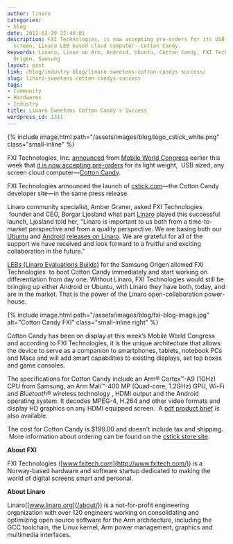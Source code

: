 ```yaml
---
author: linaro
categories:
- blog
date: 2012-02-29 22:48:01
description: FXI Technologies, is now accepting pre-orders for its USB sized, any
  screen, Linaro LEB based cloud computer--Cotton Candy.
keywords: Linaro, Linux on Arm, Android, Ubuntu, Cotton Candy, FXI Technologies, Hardware
  Origen, Samsung
layout: post
link: /blog/industry-blog/linaro-sweetens-cotton-candys-success/
slug: linaro-sweetens-cotton-candys-success
tags:
- Community
- Hardwares
- Industry
title: Linaro Sweetens Cotton Candy's Success
wordpress_id: 1311
---
```


{% include image.html path="/assets/images/blog/logo_cstick_white.png" class="small-inline" %}

FXI Technologies, Inc. [announced](https://www.arm.com/markets/home/cstick-cotton-candy.php) from [Mobile World Congress](https://www.mobileworldcongress.com/) earlier this week that [it is now accepting pre-orders](https://www.arm.com/markets/home/cstick-cotton-candy.php) for its light weight,  USB sized, any screen cloud computer—[Cotton Candy](http://www.fxitech.com/products/).


FXI Technologies announced the launch of [cstick.com](https://www.arm.com/markets/home/cstick-cotton-candy.php)—the Cotton Candy developer site—in the same press release.

Linaro community specialist, Amber Graner, asked FXI Technologies  founder and CEO, Borgar Ljosland what part [Linaro](/) played this successful launch, Ljosland told her, "Linaro is important to us both from a time-to-market perspective and from a quality perspective. We are basing both our [Ubuntu](https://wiki-archive.linaro.org/Platform/DevPlatform/Ubuntu/ImageInstallation) and [Android](https://releases.linaro.org/archive/12.02/android/images/origen-ics-gcc46-samsunglt-stable-blob/) [releases on Linaro](/downloads/). We are grateful for all of the support we have received and look forward to a fruitful and exciting collaboration in the future."

[LEBs (Linaro Evaluations Builds)](/downloads/) for the Samsung Origen allowed FXI Technologies  to boot Cotton Candy immediately and start working on differentiation from day one. Without Linaro, FXI Technologies would still be bringing up either Android or Ubuntu, with Linaro they have both, today, and are in the market. That is the power of the Linaro open-collaboration power-house.

{% include image.html path="/assets/images/blog/fxi-blog-image.jpg" alt="Cotton Candy FXI" class="small-inline right" %}

Cotton Candy has been on display at this week’s Mobile World Congress and according to FXI Technologies, it is the unique architecture that allows the device to serve as a companion to smartphones, tablets, notebook PCs and Macs and will add smart capabilities to existing displays, set top boxes and game consoles.

The specifications for Cotton Candy include an Arm® Cortex™-A9 (1GHz) CPU from Samsung, an Arm Mali™-400 MP (Quad-core, 1.2GHz) GPU, Wi-Fi and _Bluetooth_® wireless technology , HDMI output and the Android operating system. It decodes MPEG-4, H.264 and other video formats and display HD graphics on any HDMI equipped screen.  A [pdf product brief](http://www.fxitech.com/wp-content/uploads/2010/12/productbrief_cottoncandy.pdf) is also available.

The cost for Cotton Candy is $199.00 and doesn't include tax and shipping.  More information about ordering can be found on the [cstick store site](https://www.arm.com/markets/home/cstick-cotton-candy.php).

**About FXI**

FXI Technologies ([www.fxitech.com](http://www.fxitech.com/)) is a Norway-based hardware and software startup dedicated to making the world of digital screens smart and personal.

**About Linaro**

Linaro([www.linaro.org](/about/)) is a not-for-profit engineering organization with over 120 engineers working on consolidating and optimizing open source software for the Arm architecture, including the GCC toolchain, the Linux kernel, Arm power management, graphics and multimedia interfaces.
